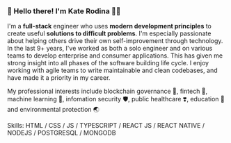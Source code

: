 ### 👋 Hello there! I'm Kate Rodina 💛💙

I'm a **full-stack** engineer who uses **modern development principles** to create useful **solutions to difficult problems**. I'm especially passionate about helping others drive their own self-improvement through technology. 
In the last 9+ years, I've worked as both a solo engineer and on various teams to develop enterprise and consumer applications. This has given me strong insight into all phases of the software building life cycle. I enjoy working with agile teams to write maintainable and clean codebases, and have made it a priority in my career.

My professional interests include blockchain governance 🔗, fintech 🔑, machine learning 🤖, infomation security 🛡, public healthcare ❣️, education 📖 and environmental protection 🌏

Skills:  HTML / CSS / JS / TYPESCRIPT / REACT JS / REACT NATIVE / NODEJS / POSTGRESQL / MONGODB 






